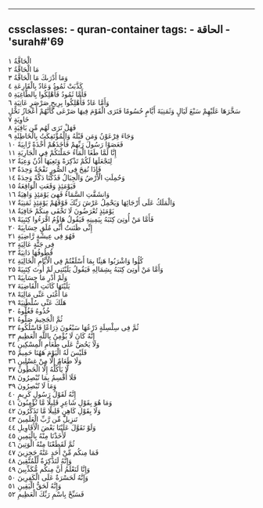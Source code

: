 
---
cssclasses:
    - quran-container
tags:
    - الحاقة
    - 'surah#'69
---

الْحَاقَّةُ  ١<br>
مَا الْحَاقَّةُ  ٢<br>
وَمَا أَدْرَىكَ مَا الْحَاقَّةُ  ٣<br>
كَذَّبَتْ ثَمُودُ وَعَادٌ بِالْقَارِعَةِ  ٤<br>
فَأَمَّا ثَمُودُ فَأُهْلِكُوا بِالطَّاغِيَةِ  ٥<br>
وَأَمَّا عَادٌ فَأُهْلِكُوا بِرِيحٍ صَرْصَرٍ عَاتِيَةٍ  ٦<br>
سَخَّرَهَا عَلَيْهِمْ سَبْعَ لَيَالٍ وَثَمَنِيَةَ أَيَّامٍ حُسُومًا فَتَرَى الْقَوْمَ فِيهَا صَرْعَى كَأَنَّهُمْ أَعْجَازُ نَخْلٍ خَاوِيَةٍ  ٧<br>
فَهَلْ تَرَى لَهُم مِّن بَاقِيَةٍ  ٨<br>
وَجَاءَ فِرْعَوْنُ وَمَن قَبْلَهُ وَالْمُؤْتَفِكَتُ بِالْخَاطِئَةِ  ٩<br>
فَعَصَوْا رَسُولَ رَبِّهِمْ فَأَخَذَهُمْ أَخْذَةً رَّابِيَةً  ١۰<br>
إِنَّا لَمَّا طَغَا الْمَاءُ حَمَلْنَكُمْ فِى الْجَارِيَةِ  ١١<br>
لِنَجْعَلَهَا لَكُمْ تَذْكِرَةً وَتَعِيَهَا أُذُنٌ وَعِيَةٌ  ١٢<br>
فَإِذَا نُفِخَ فِى الصُّورِ نَفْخَةٌ وَحِدَةٌ  ١٣<br>
وَحُمِلَتِ الْأَرْضُ وَالْجِبَالُ فَدُكَّتَا دَكَّةً وَحِدَةً  ١٤<br>
فَيَوْمَئِذٍ وَقَعَتِ الْوَاقِعَةُ  ١٥<br>
وَانشَقَّتِ السَّمَاءُ فَهِىَ يَوْمَئِذٍ وَاهِيَةٌ  ١٦<br>
وَالْمَلَكُ عَلَى أَرْجَائِهَا وَيَحْمِلُ عَرْشَ رَبِّكَ فَوْقَهُمْ يَوْمَئِذٍ ثَمَنِيَةٌ  ١٧<br>
يَوْمَئِذٍ تُعْرَضُونَ لَا تَخْفَى مِنكُمْ خَافِيَةٌ  ١٨<br>
فَأَمَّا مَنْ أُوتِىَ كِتَبَهُ بِيَمِينِهِ فَيَقُولُ هَاؤُمُ اقْرَءُوا كِتَبِيَهْ  ١٩<br>
إِنِّى ظَنَنتُ أَنِّى مُلَقٍ حِسَابِيَهْ  ٢۰<br>
فَهُوَ فِى عِيشَةٍ رَّاضِيَةٍ  ٢١<br>
فِى جَنَّةٍ عَالِيَةٍ  ٢٢<br>
قُطُوفُهَا دَانِيَةٌ  ٢٣<br>
كُلُوا وَاشْرَبُوا هَنِئًا بِمَا أَسْلَفْتُمْ فِى الْأَيَّامِ الْخَالِيَةِ  ٢٤<br>
وَأَمَّا مَنْ أُوتِىَ كِتَبَهُ بِشِمَالِهِ فَيَقُولُ يَلَيْتَنِى لَمْ أُوتَ كِتَبِيَهْ  ٢٥<br>
وَلَمْ أَدْرِ مَا حِسَابِيَهْ  ٢٦<br>
يَلَيْتَهَا كَانَتِ الْقَاضِيَةَ  ٢٧<br>
مَا أَغْنَى عَنِّى مَالِيَهْ  ٢٨<br>
هَلَكَ عَنِّى سُلْطَنِيَهْ  ٢٩<br>
خُذُوهُ فَغُلُّوهُ  ٣۰<br>
ثُمَّ الْجَحِيمَ صَلُّوهُ  ٣١<br>
ثُمَّ فِى سِلْسِلَةٍ ذَرْعُهَا سَبْعُونَ ذِرَاعًا فَاسْلُكُوهُ  ٣٢<br>
إِنَّهُ كَانَ لَا يُؤْمِنُ بِاللَّهِ الْعَظِيمِ  ٣٣<br>
وَلَا يَحُضُّ عَلَى طَعَامِ الْمِسْكِينِ  ٣٤<br>
فَلَيْسَ لَهُ الْيَوْمَ هَهُنَا حَمِيمٌ  ٣٥<br>
وَلَا طَعَامٌ إِلَّا مِنْ غِسْلِينٍ  ٣٦<br>
لَّا يَأْكُلُهُ إِلَّا الْخَطُِٔونَ  ٣٧<br>
فَلَا أُقْسِمُ بِمَا تُبْصِرُونَ  ٣٨<br>
وَمَا لَا تُبْصِرُونَ  ٣٩<br>
إِنَّهُ لَقَوْلُ رَسُولٍ كَرِيمٍ  ٤۰<br>
وَمَا هُوَ بِقَوْلِ شَاعِرٍ قَلِيلًا مَّا تُؤْمِنُونَ  ٤١<br>
وَلَا بِقَوْلِ كَاهِنٍ قَلِيلًا مَّا تَذَكَّرُونَ  ٤٢<br>
تَنزِيلٌ مِّن رَّبِّ الْعَلَمِينَ  ٤٣<br>
وَلَوْ تَقَوَّلَ عَلَيْنَا بَعْضَ الْأَقَاوِيلِ  ٤٤<br>
لَأَخَذْنَا مِنْهُ بِالْيَمِينِ  ٤٥<br>
ثُمَّ لَقَطَعْنَا مِنْهُ الْوَتِينَ  ٤٦<br>
فَمَا مِنكُم مِّنْ أَحَدٍ عَنْهُ حَجِزِينَ  ٤٧<br>
وَإِنَّهُ لَتَذْكِرَةٌ لِّلْمُتَّقِينَ  ٤٨<br>
وَإِنَّا لَنَعْلَمُ أَنَّ مِنكُم مُّكَذِّبِينَ  ٤٩<br>
وَإِنَّهُ لَحَسْرَةٌ عَلَى الْكَفِرِينَ  ٥۰<br>
وَإِنَّهُ لَحَقُّ الْيَقِينِ  ٥١<br>
فَسَبِّحْ بِاسْمِ رَبِّكَ الْعَظِيمِ  ٥٢<br>
